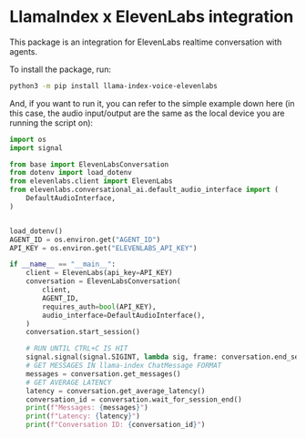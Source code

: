 # LlamaIndex x ElevenLabs integration

This package is an integration for ElevenLabs realtime conversation with agents.

To install the package, run:

```bash
python3 -m pip install llama-index-voice-elevenlabs
```

And, if you want to run it, you can refer to the simple example down here (in this case, the audio input/output are the same as the local device you are running the script on):

```python
import os
import signal

from base import ElevenLabsConversation
from dotenv import load_dotenv
from elevenlabs.client import ElevenLabs
from elevenlabs.conversational_ai.default_audio_interface import (
    DefaultAudioInterface,
)


load_dotenv()
AGENT_ID = os.environ.get("AGENT_ID")
API_KEY = os.environ.get("ELEVENLABS_API_KEY")

if __name__ == "__main__":
    client = ElevenLabs(api_key=API_KEY)
    conversation = ElevenLabsConversation(
        client,
        AGENT_ID,
        requires_auth=bool(API_KEY),
        audio_interface=DefaultAudioInterface(),
    )
    conversation.start_session()

    # RUN UNTIL CTRL+C IS HIT
    signal.signal(signal.SIGINT, lambda sig, frame: conversation.end_session())
    # GET MESSAGES IN llama-index ChatMessage FORMAT
    messages = conversation.get_messages()
    # GET AVERAGE LATENCY
    latency = conversation.get_average_latency()
    conversation_id = conversation.wait_for_session_end()
    print(f"Messages: {messages}")
    print(f"Latency: {latency}")
    print(f"Conversation ID: {conversation_id}")
```
